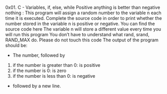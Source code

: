 0x01. C - Variables, if, else, while
Positive anything is better than negative nothing : This program will assign a random number to the variable n each time it is executed. Complete the source code in order to print whether the number stored in the variable n is positive or negative.
You can find the source code here
The variable n will store a different value every time you will run this program
You don’t have to understand what rand, srand, RAND_MAX do. Please do not touch this code
The output of the program should be:
- The number, followed by
1. if the number is greater than 0: is positive
2. if the number is 0: is zero
3. if the number is less than 0: is negative
- followed by a new line.

